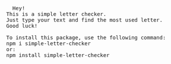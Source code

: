 <pre>
  Hey!
This is a simple letter checker.
Just type your text and find the most used letter. 
Good luck!

To install this package, use the following command:
npm i simple-letter-checker
or:
npm install simple-letter-checker
</pre>
